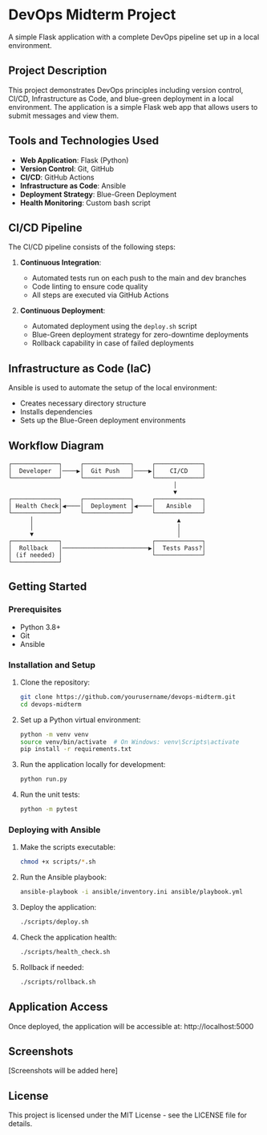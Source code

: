 # DevOps Midterm Project

A simple Flask application with a complete DevOps pipeline set up in a local environment.

## Project Description

This project demonstrates DevOps principles including version control, CI/CD, Infrastructure as Code, and blue-green deployment in a local environment. The application is a simple Flask web app that allows users to submit messages and view them.

## Tools and Technologies Used

- **Web Application**: Flask (Python)
- **Version Control**: Git, GitHub
- **CI/CD**: GitHub Actions
- **Infrastructure as Code**: Ansible
- **Deployment Strategy**: Blue-Green Deployment
- **Health Monitoring**: Custom bash script

## CI/CD Pipeline

The CI/CD pipeline consists of the following steps:

1. **Continuous Integration**:
   - Automated tests run on each push to the main and dev branches
   - Code linting to ensure code quality
   - All steps are executed via GitHub Actions

2. **Continuous Deployment**:
   - Automated deployment using the `deploy.sh` script
   - Blue-Green deployment strategy for zero-downtime deployments
   - Rollback capability in case of failed deployments

## Infrastructure as Code (IaC)

Ansible is used to automate the setup of the local environment:

- Creates necessary directory structure
- Installs dependencies
- Sets up the Blue-Green deployment environments

## Workflow Diagram

```
┌─────────────┐     ┌─────────────┐     ┌─────────────┐
│  Developer  │────▶│  Git Push   │────▶│    CI/CD    │
└─────────────┘     └─────────────┘     └─────────────┘
                                              │
                                              ▼
┌─────────────┐     ┌─────────────┐     ┌─────────────┐
│ Health Check│◀────│  Deployment │◀────│   Ansible   │
└─────────────┘     └─────────────┘     └─────────────┘
      │                                        ▲  
      │                                        │
      ▼                                        │
┌─────────────┐                         ┌─────────────┐
│  Rollback   │────────────────────────▶│  Tests Pass?│
│ (if needed) │                         └─────────────┘
└─────────────┘
```

## Getting Started

### Prerequisites

- Python 3.8+
- Git
- Ansible

### Installation and Setup

1. Clone the repository:
   ```bash
   git clone https://github.com/yourusername/devops-midterm.git
   cd devops-midterm
   ```

2. Set up a Python virtual environment:
   ```bash
   python -m venv venv
   source venv/bin/activate  # On Windows: venv\Scripts\activate
   pip install -r requirements.txt
   ```

3. Run the application locally for development:
   ```bash
   python run.py
   ```

4. Run the unit tests:
   ```bash
   python -m pytest
   ```

### Deploying with Ansible

1. Make the scripts executable:
   ```bash
   chmod +x scripts/*.sh
   ```

2. Run the Ansible playbook:
   ```bash
   ansible-playbook -i ansible/inventory.ini ansible/playbook.yml
   ```

3. Deploy the application:
   ```bash
   ./scripts/deploy.sh
   ```

4. Check the application health:
   ```bash
   ./scripts/health_check.sh
   ```

5. Rollback if needed:
   ```bash
   ./scripts/rollback.sh
   ```

## Application Access

Once deployed, the application will be accessible at: http://localhost:5000

## Screenshots

[Screenshots will be added here]

## License

This project is licensed under the MIT License - see the LICENSE file for details.